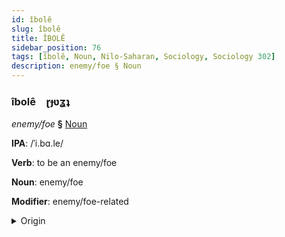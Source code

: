 ```yaml
---
id: îbolê
slug: îbolê
title: ÎBOLÊ
sidebar_position: 76
tags: [îbolê, Noun, Nilo-Saharan, Sociology, Sociology 302]
description: enemy/foe § Noun
---
```


### îbolê&emsp;<span kind="abugida">ɽɟʋʓʇ</span>

*enemy/foe* **§** [Noun](../../tags/Noun)

**IPA**: /ˈi.bɑ.le/

**Verb**: to be an enemy/foe

**Noun**: enemy/foe

**Modifier**: enemy/foe-related

<details>
    <summary>Origin</summary>
    Zarma ibare /'i.ba.re/<br/>
    <em>Nilo-Saharan Language Family</em>
</details>